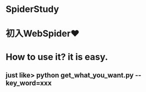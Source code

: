 # SpiderStudy
<h1>初入WebSpider❤</h1>
<h1>How to use it? it is easy.</h1>
<h2>just like> python get_what_you_want.py --key_word=xxx<h2>
